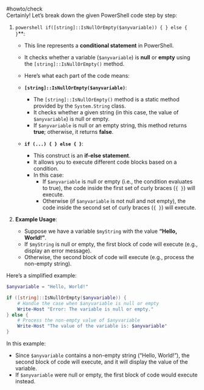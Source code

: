 #howto/check  
Certainly! Let’s break down the given PowerShell code step by step:

1. `powershell if([string]::IsNullOrEmpty($anyvariable)) { } else { }`**:
    
    - This line represents a **conditional statement** in PowerShell.
        
    - It checks whether a variable (`$anyvariable`) is **null** or **empty** using the `[string]::IsNullOrEmpty()` method.
        
    - Here’s what each part of the code means:
        
    - **`[string]::IsNullOrEmpty($anyvariable)`**:
        
        - The `[string]::IsNullOrEmpty()` method is a static method provided by the `System.String` class.
        - It checks whether a given string (in this case, the value of `$anyvariable`) is null or empty.
        - If `$anyvariable` is null or an empty string, this method returns **true**; otherwise, it returns **false**.
    - **`if (...) { } else { }`**:
        
        - This construct is an **if-else statement**.
        - It allows you to execute different code blocks based on a condition.
        - In this case:
            - If `$anyvariable` is null or empty (i.e., the condition evaluates to true), the code inside the first set of curly braces (`{ }`) will execute.
            - Otherwise (if `$anyvariable` is not null and not empty), the code inside the second set of curly braces (`{ }`) will execute.
2. **Example Usage**:
    
    - Suppose we have a variable `$myString` with the value **“Hello, World!”**.
    - If `$myString` is null or empty, the first block of code will execute (e.g., display an error message).
    - Otherwise, the second block of code will execute (e.g., process the non-empty string).

Here’s a simplified example:

```powershell
$anyvariable = "Hello, World!"

if ([string]::IsNullOrEmpty($anyvariable)) {
    # Handle the case when $anyvariable is null or empty
    Write-Host "Error: The variable is null or empty."
} else {
    # Process the non-empty value of $anyvariable
    Write-Host "The value of the variable is: $anyvariable"
}
```

In this example:

- Since `$anyvariable` contains a non-empty string (“Hello, World!”), the second block of code will execute, and it will display the value of the variable.
- If `$anyvariable` were null or empty, the first block of code would execute instead.